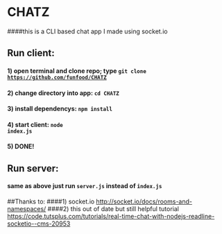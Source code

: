 # CHATZ
####this is a CLI based chat app I made using socket.io
## Run client:
#### 1) open terminal and clone repo; type <code>git clone https://github.com/funfood/CHATZ</code>
#### 2) change directory into app: <code>cd CHATZ</code>
#### 3) install dependencys: <code>npm install</code>
#### 4) start client: <code>node index.js</code>
#### 5) DONE!
## Run server:
#### same as above just run <code>server.js</code> instead of <code>index.js</code>
##Thanks to:
####1) socket.io http://socket.io/docs/rooms-and-namespaces/
####2) this out of date but still helpful tutorial https://code.tutsplus.com/tutorials/real-time-chat-with-nodejs-readline-socketio--cms-20953
